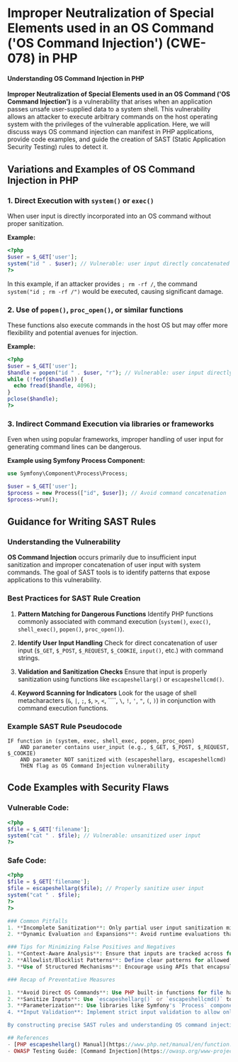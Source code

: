 # Improper Neutralization of Special Elements used in an OS Command ('OS Command Injection') (CWE-078) in PHP

#### Understanding OS Command Injection in PHP

**Improper Neutralization of Special Elements used in an OS Command ('OS Command Injection')** is a vulnerability that arises when an application passes unsafe user-supplied data to a system shell. This vulnerability allows an attacker to execute arbitrary commands on the host operating system with the privileges of the vulnerable application. Here, we will discuss ways OS command injection can manifest in PHP applications, provide code examples, and guide the creation of SAST (Static Application Security Testing) rules to detect it.

## Variations and Examples of OS Command Injection in PHP

### 1. Direct Execution with `system()` or `exec()`
When user input is directly incorporated into an OS command without proper sanitization.

**Example:**
```php
<?php
$user = $_GET['user'];
system("id " . $user); // Vulnerable: user input directly concatenated to the command
?>
```

In this example, if an attacker provides `; rm -rf /`, the command `system("id ; rm -rf /")` would be executed, causing significant damage.

### 2. Use of `popen()`, `proc_open()`, or similar functions
These functions also execute commands in the host OS but may offer more flexibility and potential avenues for injection.

**Example:**
```php
<?php
$user = $_GET['user'];
$handle = popen("id " . $user, "r"); // Vulnerable: user input directly concatenated to the command
while (!feof($handle)) {
  echo fread($handle, 4096);
}
pclose($handle);
?>
```

### 3. Indirect Command Execution via libraries or frameworks
Even when using popular frameworks, improper handling of user input for generating command lines can be dangerous.

**Example using Symfony Process Component:**
```php
use Symfony\Component\Process\Process;

$user = $_GET['user'];
$process = new Process(["id", $user]); // Avoid command concatenation
$process->run();
```

## Guidance for Writing SAST Rules

### Understanding the Vulnerability
**OS Command Injection** occurs primarily due to insufficient input sanitization and improper concatenation of user input with system commands. The goal of SAST tools is to identify patterns that expose applications to this vulnerability.

### Best Practices for SAST Rule Creation

1. **Pattern Matching for Dangerous Functions**
   Identify PHP functions commonly associated with command execution (`system()`, `exec()`, `shell_exec()`, `popen()`, `proc_open()`).

2. **Identify User Input Handling**
   Check for direct concatenation of user input (`$_GET`, `$_POST`, `$_REQUEST`, `$_COOKIE`, `input()`, etc.) with command strings.

3. **Validation and Sanitization Checks**
   Ensure that input is properly sanitization using functions like `escapeshellarg()` or `escapeshellcmd()`. 

4. **Keyword Scanning for Indicators**
   Look for the usage of shell metacharacters (`&`, `|`, `;`, `$`, `>`, `<`, ````, `\`, `!`, `'`, `"`, `(`, `)`) in conjunction with command execution functions.

### Example SAST Rule Pseudocode

```plaintext
IF function in (system, exec, shell_exec, popen, proc_open)
    AND parameter contains user_input (e.g., $_GET, $_POST, $_REQUEST, $_COOKIE)
    AND parameter NOT sanitized with (escapeshellarg, escapeshellcmd)
    THEN flag as OS Command Injection vulnerability
```

## Code Examples with Security Flaws

### Vulnerable Code:
```php
<?php
$file = $_GET['filename'];
system("cat " . $file); // Vulnerable: unsanitized user input
?>
```

### Safe Code:
```php
<?php
$file = $_GET['filename'];
$file = escapeshellarg($file); // Properly sanitize user input
system("cat " . $file);
?>
?>

### Common Pitfalls
1. **Incomplete Sanitization**: Only partial user input sanitization might be ineffective.
2. **Dynamic Evaluation and Expansions**: Avoid runtime evaluations that dynamically include user input in commands.

### Tips for Minimizing False Positives and Negatives
1. **Context-Aware Analysis**: Ensure that inputs are tracked across function calls and files.
2. **Allowlist/Blocklist Patterns**: Define clear patterns for allowed commands and characters.
3. **Use of Structured Mechanisms**: Encourage using APIs that encapsulate command execution with parameterization.

### Recap of Preventative Measures

1. **Avoid Direct OS Commands**: Use PHP built-in functions for file handling, process control, etc.
2. **Sanitize Inputs**: Use `escapeshellarg()` or `escapeshellcmd()` to sanitize user inputs.
3. **Parameterization**: Use libraries like Symfony's `Process` component.
4. **Input Validation**: Implement strict input validation to allow only expected inputs.

By constructing precise SAST rules and understanding OS command injection's mechanics and manifestations, we can significantly lower the risk of such vulnerabilities in PHP applications.

## References
- [PHP escapeshellarg() Manual](https://www.php.net/manual/en/function.escapeshellarg.php)
- OWASP Testing Guide: [Command Injection](https://owasp.org/www-project-web-security-testing-guide/latest/4-Web_Application_Security_Testing/07-Input_Validation_Testing/12-Testing_for_Command_Injection)【4:0†source】【4:1†source】【4:2†source】.